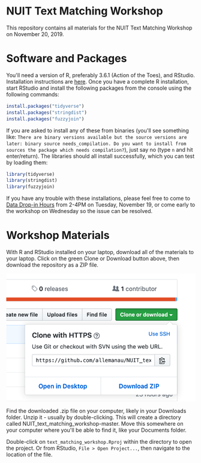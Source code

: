 # NUIT Text Matching Workshop
This repository contains all materials for the NUIT Text Matching Workshop on November 20, 2019.
# Software and Packages
You'll need a version of R, preferably 3.6.1 (Action of the Toes), and RStudio. Installation instructions are [here](https://workshops.rcs.northwestern.edu/install/r/). Once you have a complete R installation, start RStudio and install the following packages from the console using the following commands:

```r
install.packages("tidyverse")
install.packages("stringdist")
install.packages("fuzzyjoin")
```

If you are asked to install any of these from binaries (you'll see something like: `There are binary versions available but the source versions are later: binary source needs_compilation. Do you want to install from sources the package which needs compilation?`), just say no (type `n` and hit enter/return). The libraries should all install successfully, which you can test by loading them:

```r
library(tidyverse)
library(stringdist)
library(fuzzyjoin)
```

If you have any trouble with these installations, please feel free to come to [Data Drop-in Hours](https://www.it.northwestern.edu/research/consultation/data-services.html) from 2-4PM on Tuesday, November 19, or come early to the workshop on Wednesday so the issue can be resolved.

# Workshop Materials

With R and RStudio installed on your laptop, download all of the materials to your laptop. Click on the green Clone or Download button above, then download the repository as a ZIP file.

<p align="center">
  <img src="/images/github_clone_or_download.png"/>
</p>

Find the downloaded .zip file on your computer, likely in your Downloads folder. Unzip it - usually by double-clicking. This will create a directory called NUIT_text_matching_workshop-master. Move this somewhere on your computer where you'll be able to find it, like your Documents folder.

Double-click on `text_matching_workshop.Rproj` within the directory to open the project. Or from RStudio, `File > Open Project...`, then navigate to the location of the file.
